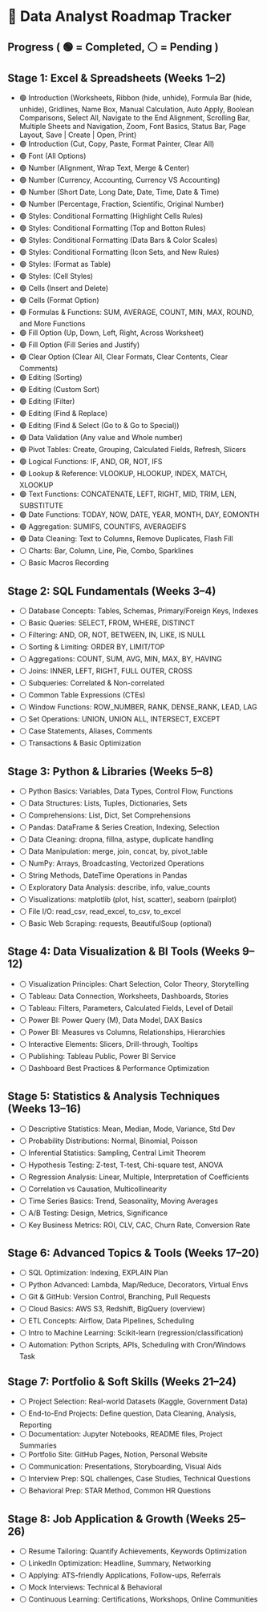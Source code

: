 # 📍 Data Analyst Roadmap Tracker

## Progress ( 🟢 = Completed, ⚪️ = Pending )

## Stage 1: Excel & Spreadsheets (Weeks 1–2)
- 🟢 Introduction (Worksheets, Ribbon (hide, unhide), Formula Bar (hide, unhide), Gridlines, Name Box, Manual Calculation, Auto Apply, Boolean Comparisons, Select All, Navigate to the End Alignment, Scrolling Bar, Multiple Sheets and Navigation, Zoom, Font Basics, Status Bar, Page Layout, Save | Create | Open, Print)
- 🟢 Introduction (Cut, Copy, Paste, Format Painter, Clear All)
- 🟢 Font (All Options)
- 🟢 Number (Alignment, Wrap Text, Merge & Center)
- 🟢 Number (Currency, Accounting, Currency VS Accounting)
- 🟢 Number (Short Date, Long Date, Date, Time, Date & Time)
- 🟢 Number (Percentage, Fraction, Scientific, Original Number)
- 🟢 Styles: Conditional Formatting (Highlight Cells Rules)
- 🟢 Styles: Conditional Formatting (Top and Botton Rules)
- 🟢 Styles: Conditional Formatting (Data Bars & Color Scales)
- 🟢 Styles: Conditional Formatting (Icon Sets, and New Rules)
- 🟢 Styles: (Format as Table)
- 🟢 Styles: (Cell Styles)
- 🟢 Cells (Insert and Delete)
- 🟢 Cells (Format Option)
- 🟢 Formulas & Functions: SUM, AVERAGE, COUNT, MIN, MAX, ROUND, and More Functions 
- 🟢 Fill Option (Up, Down, Left, Right, Across Worksheet) 
- 🟢 Fill Option (Fill Series and Justify) 
- 🟢 Clear Option (Clear All, Clear Formats, Clear Contents, Clear Comments) 
- 🟢 Editing (Sorting) 
- 🟢 Editing (Custom Sort) 
- 🟢 Editing (Filter) 
- 🟢 Editing (Find & Replace) 
- 🟢 Editing (Find & Select (Go to & Go to Special)) 
- 🟢 Data Validation (Any value and Whole number) 
- 🟢 Pivot Tables: Create, Grouping, Calculated Fields, Refresh, Slicers
- 🟢 Logical Functions: IF, AND, OR, NOT, IFS  
- 🟢 Lookup & Reference: VLOOKUP, HLOOKUP, INDEX, MATCH, XLOOKUP  
- 🟢 Text Functions: CONCATENATE, LEFT, RIGHT, MID, TRIM, LEN, SUBSTITUTE  
- 🟢 Date Functions: TODAY, NOW, DATE, YEAR, MONTH, DAY, EOMONTH  
- 🟢 Aggregation: SUMIFS, COUNTIFS, AVERAGEIFS  
- 🟢 Data Cleaning: Text to Columns, Remove Duplicates, Flash Fill    
- ⚪️ Charts: Bar, Column, Line, Pie, Combo, Sparklines  
- ⚪️ Basic Macros Recording  

## Stage 2: SQL Fundamentals (Weeks 3–4)
- ⚪️ Database Concepts: Tables, Schemas, Primary/Foreign Keys, Indexes  
- ⚪️ Basic Queries: SELECT, FROM, WHERE, DISTINCT  
- ⚪️ Filtering: AND, OR, NOT, BETWEEN, IN, LIKE, IS NULL  
- ⚪️ Sorting & Limiting: ORDER BY, LIMIT/TOP  
- ⚪️ Aggregations: COUNT, SUM, AVG, MIN, MAX,  BY, HAVING  
- ⚪️ Joins: INNER, LEFT, RIGHT, FULL OUTER, CROSS  
- ⚪️ Subqueries: Correlated & Non-correlated  
- ⚪️ Common Table Expressions (CTEs)  
- ⚪️ Window Functions: ROW_NUMBER, RANK, DENSE_RANK, LEAD, LAG  
- ⚪️ Set Operations: UNION, UNION ALL, INTERSECT, EXCEPT  
- ⚪️ Case Statements, Aliases, Comments  
- ⚪️ Transactions & Basic Optimization  

## Stage 3: Python & Libraries (Weeks 5–8)
- ⚪️ Python Basics: Variables, Data Types, Control Flow, Functions  
- ⚪️ Data Structures: Lists, Tuples, Dictionaries, Sets  
- ⚪️ Comprehensions: List, Dict, Set Comprehensions  
- ⚪️ Pandas: DataFrame & Series Creation, Indexing, Selection  
- ⚪️ Data Cleaning: dropna, fillna, astype, duplicate handling  
- ⚪️ Data Manipulation: merge, join, concat, by, pivot_table  
- ⚪️ NumPy: Arrays, Broadcasting, Vectorized Operations  
- ⚪️ String Methods, DateTime Operations in Pandas  
- ⚪️ Exploratory Data Analysis: describe, info, value_counts  
- ⚪️ Visualizations: matplotlib (plot, hist, scatter), seaborn (pairplot)  
- ⚪️ File I/O: read_csv, read_excel, to_csv, to_excel  
- ⚪️ Basic Web Scraping: requests, BeautifulSoup (optional)  

## Stage 4: Data Visualization & BI Tools (Weeks 9–12)
- ⚪️ Visualization Principles: Chart Selection, Color Theory, Storytelling  
- ⚪️ Tableau: Data Connection, Worksheets, Dashboards, Stories  
- ⚪️ Tableau: Filters, Parameters, Calculated Fields, Level of Detail  
- ⚪️ Power BI: Power Query (M), Data Model, DAX Basics  
- ⚪️ Power BI: Measures vs Columns, Relationships, Hierarchies  
- ⚪️ Interactive Elements: Slicers, Drill-through, Tooltips  
- ⚪️ Publishing: Tableau Public, Power BI Service  
- ⚪️ Dashboard Best Practices & Performance Optimization  

## Stage 5: Statistics & Analysis Techniques (Weeks 13–16)
- ⚪️ Descriptive Statistics: Mean, Median, Mode, Variance, Std Dev  
- ⚪️ Probability Distributions: Normal, Binomial, Poisson  
- ⚪️ Inferential Statistics: Sampling, Central Limit Theorem  
- ⚪️ Hypothesis Testing: Z-test, T-test, Chi-square test, ANOVA  
- ⚪️ Regression Analysis: Linear, Multiple, Interpretation of Coefficients  
- ⚪️ Correlation vs Causation, Multicollinearity  
- ⚪️ Time Series Basics: Trend, Seasonality, Moving Averages  
- ⚪️ A/B Testing: Design, Metrics, Significance  
- ⚪️ Key Business Metrics: ROI, CLV, CAC, Churn Rate, Conversion Rate  

## Stage 6: Advanced Topics & Tools (Weeks 17–20)
- ⚪️ SQL Optimization: Indexing, EXPLAIN Plan  
- ⚪️ Python Advanced: Lambda, Map/Reduce, Decorators, Virtual Envs  
- ⚪️ Git & GitHub: Version Control, Branching, Pull Requests  
- ⚪️ Cloud Basics: AWS S3, Redshift, BigQuery (overview)  
- ⚪️ ETL Concepts: Airflow, Data Pipelines, Scheduling  
- ⚪️ Intro to Machine Learning: Scikit-learn (regression/classification)  
- ⚪️ Automation: Python Scripts, APIs, Scheduling with Cron/Windows Task  

## Stage 7: Portfolio & Soft Skills (Weeks 21–24)
- ⚪️ Project Selection: Real-world Datasets (Kaggle, Government Data)  
- ⚪️ End-to-End Projects: Define question, Data Cleaning, Analysis, Reporting  
- ⚪️ Documentation: Jupyter Notebooks, README files, Project Summaries  
- ⚪️ Portfolio Site: GitHub Pages, Notion, Personal Website  
- ⚪️ Communication: Presentations, Storyboarding, Visual Aids  
- ⚪️ Interview Prep: SQL challenges, Case Studies, Technical Questions  
- ⚪️ Behavioral Prep: STAR Method, Common HR Questions  

## Stage 8: Job Application & Growth (Weeks 25–26)
- ⚪️ Resume Tailoring: Quantify Achievements, Keywords Optimization  
- ⚪️ LinkedIn Optimization: Headline, Summary, Networking  
- ⚪️ Applying: ATS-friendly Applications, Follow-ups, Referrals  
- ⚪️ Mock Interviews: Technical & Behavioral  
- ⚪️ Continuous Learning: Certifications, Workshops, Online Communities  
